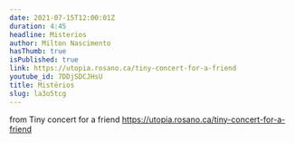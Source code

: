 ```yaml
---
date: 2021-07-15T12:00:01Z
duration: 4:45
headline: Misterios
author: Milton Nascimento
hasThumb: true
isPublished: true
link: https://utopia.rosano.ca/tiny-concert-for-a-friend
youtube_id: 7DDjSDCJHsU
title: Mistérios
slug: la3o5tcg
---
```

from Tiny concert for a friend https://utopia.rosano.ca/tiny-concert-for-a-friend
